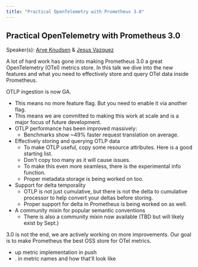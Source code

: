 ```yaml
---
title: "Practical OpenTelemetry with Prometheus 3.0"
---
```


## Practical OpenTelemetry with Prometheus 3.0

Speaker(s): [Arve Knudsen](../../speakers/arve-knudsen) & [Jesus Vazquez](../../speakers/jesus-vazquez)

A lot of hard work has gone into making Prometheus 3.0 a great OpenTelemetry (OTel) metrics store. In this talk we dive into the new features and what you need to effectively store and query OTel data inside Prometheus.

OTLP ingestion is now GA.

* This means no more feature flag. But you need to enable it via another flag.
* This means we are committed to making this work at scale and is a major focus of future development.
* OTLP performance has been improved massively:
   * Benchmarks show ~49% faster request translation on average.
* Effectively storing and querying OTLP data
   * To make OTLP useful, copy some resource attributes. Here is a good starting list.
   * Don't copy too many as it will cause issues.
   * To make this even more seamless, there is the experimental info function.
   * Proper metadata storage is being worked on too.
* Support for delta temporality
   * OTLP is not just cumulative, but there is not the delta to cumulative processor to help convert your deltas before storing.
   * Proper support for delta in Prometheus is being worked on as well.
* A community mixin for popular semantic conventions
   * There is also a community mixin now available (TBD but will likely exist by Sept.)

3.0 is not the end, we are actively working on more improvements. Our goal is to make Prometheus the best OSS store for OTel metrics.

* up metric implementation in push
* . in metric names and how that'll look like
